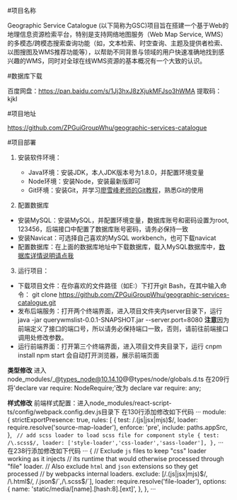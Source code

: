 ﻿#项目名称

Geographic Service Catalogue (以下简称为GSC)项目旨在搭建一个基于Web的地理信息资源检索平台，特别是支持网络地图服务（Web Map Service, WMS）的多模态/跨模态搜索查询功能（如，文本检索、时空查询、主题及提供者检索、以图搜图及WMS推荐功能等），以帮助不同背景与领域的用户快速准确地找到感兴趣的WMS，同时对全球在线WMS资源的基本概况有一个大致的认识。

#数据库下载

百度网盘：https://pan.baidu.com/s/1Jj3hxJ8zXjukMFJso3hWMA   提取码：kjkl

#项目地址

https://github.com/ZPGuiGroupWhu/geographic-services-catalogue

#项目部署

1.	安装软件环境：
	* Java环境：安装JDK，本人JDK版本号为1.8.0，并配置环境变量
	* Node环境：安装Node，安装最新版即可
	* Git环境：安装Git，并学习[廖雪峰老师的Git教程](https://www.liaoxuefeng.com/wiki/0013739516305929606dd18361248578c67b8067c8c017b000/001373962845513aefd77a99f4145f0a2c7a7ca057e7570000 )，熟悉Git的使用

2.	配置数据库
*	安装MySQL：安装MySQL，并配置环境变量，数据库账号和密码设置为root, 123456，后端接口中配置了数据库账号密码，请务必保持一致
*	安装Navicat：可选择自己喜欢的MySQL workbench，也可下载navicat
*	配置数据库：在上面的数据库地址中下载数据库，载入MySQL数据库中，[数据库详情说明请点我](https://docs.qq.com/doc/DUGZoZG5iVEVRUGZj)

3.	运行项目：
* 下载项目文件：在你喜欢的文件路径（如E:）下打开git Bash，在其中输入命令：
    git clone https://github.com/ZPGuiGroupWhu/geographic-services-catalogue.git
* 发布后端服务：打开两个终端界面，进入项目文件夹内server目录下，运行
    java -jar querywmslist-0.0.1-SNAPSHOT.jar --server.port=8080
**注意**因为前端定义了接口的端口号，所以请务必保持端口一致，否则，请前往前端接口调用处修改参数。
* 运行前端界面：打开第三个终端界面，进入项目文件夹目录下，运行
    cnpm install 
    npm start
会自动打开浏览器，展示前端页面

**类型修改**
进入node_modules/_@types_node@10.14.10@@types/node/globals.d.ts
在209行 将'declare var require: NodeRequire;'改为
  declare var require: any;

**样式修改**
前端样式配置：进入node_modules/react-script-ts/config/webpack.config.dev.js目录下
在130行添加修改如下代码
··· 
module: {
      strictExportPresence: true,
      rules: [
        {
          test: /\.(js|jsx|mjs)$/,
          loader: require.resolve('source-map-loader'),
          enforce: 'pre',
          include: paths.appSrc,
        },
  ` // add scss loader to load scss file for component style
        {
          test: /\.scss$/,
          loader: ['style-loader','css-loader','sass-loader'],
        },`
···
在238行添加修改如下代码
···
  {
              // Exclude `js` files to keep "css" loader working as it injects
              // its runtime that would otherwise processed through "file" loader.
              // Also exclude `html` and `json` extensions so they get processed
              // by webpacks internal loaders.
              exclude: [/\.(js|jsx|mjs)$/, /\.html$/, /\.json$/`,/\.scss$/`],
              loader: require.resolve('file-loader'),
              options: {
                name: 'static/media/[name].[hash:8].[ext]',
              },
            },
···


